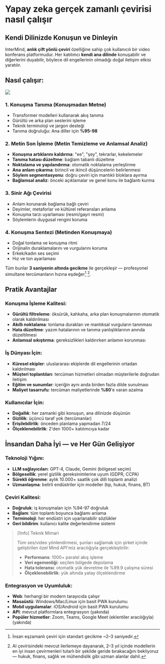 # Yapay zeka gerçek zamanlı çevirisi nasıl çalışır

## Kendi Dilinizde Konuşun ve Dinleyin

InterMind, **anlık çift yönlü çeviri** özelliğine sahip çok kullanıcılı bir video konferans platformudur. Her katılımcı **kendi ana dilinde** konuşabilir ve diğerlerini duyabilir, böylece dil engellerinin olmadığı doğal iletişim etkisi yaratılır.

## Nasıl çalışır:

<!-- :::details Show diagram of AI translation process
::: -->

![](/interpretating.svg)

### 1. **Konuşma Tanıma (Konuşmadan Metne)**

- Transformer modelleri kullanarak akış tanıma
- Gürültü ve arka plan seslerini işleme
- Teknik terminoloji ve jargon desteği
- Tanıma doğruluğu: Ana diller için **%95-98**

### 2. **Metin Son İşleme (Metin Temizleme ve Anlamsal Analiz)**

- **Konuşma artıklarını kaldırma**: "ee", "şey", tekrarlar, kekelemeler
- **Tanıma hatası düzeltme**: bağlam tabanlı düzeltme
- **Noktalama ve yapılandırma**: otomatik noktalama yerleştirme
- **Ana anlam çıkarma**: birincil ve ikincil düşüncelerin belirlenmesi
- **Söylem segmentasyonu**: doğru çeviri için mantıklı bloklara ayırma
- **Bağlamsal analiz**: önceki açıklamalar ve genel konu ile bağlantı kurma

### 3. **Sinir Ağı Çevirisi**

- Anlam korunarak bağlama bağlı çeviri
- Deyimler, metaforlar ve kültürel referansları anlama
- Konuşma tarzı uyarlaması (resmi/gayri resmi)
- Söylemlerin duygusal rengini koruma

### 4. **Konuşma Sentezi (Metinden Konuşmaya)**

- Doğal tonlama ve konuşma ritmi
- Orijinalin duraklamalarını ve vurgularını koruma
- Erkek/kadın ses seçimi
- Hız ve ton ayarlaması

Tüm bunlar **3 saniyenin altında gecikme** ile gerçekleşir — profesyonel simultane tercümanların hızına eşdeğer[^1] [^2].

## Pratik Avantajlar

### Konuşma İşleme Kalitesi:

- **Gürültü filtreleme**: öksürük, kahkaha, arka plan konuşmalarının otomatik olarak kaldırılması
- **Akıllı noktalama**: tonlama durakları ve mantıksal vurguların tanınması
- **Hata düzeltme**: yazım hatalarının ve tanıma yanlışlıklarının anında düzeltilmesi
- **Anlamsal sıkıştırma**: gereksizlikleri kaldırırken anlamın korunması

### İş Dünyası İçin:

- **Küresel ekipler**: uluslararası ekiplerde dil engellerinin ortadan kaldırılması
- **Müşteri toplantıları**: tercüman hizmetleri olmadan müşterilerle doğrudan iletişim
- **Eğitim ve sunumlar**: içeriğin aynı anda birden fazla dilde sunulması
- **Maliyet tasarrufu**: tercüman maliyetlerinde **%80**'e varan azalma

### Kullanıcılar İçin:

- **Doğallık**: her zamanki gibi konuşun, ana dilinizde düşünün
- **Gizlilik**: üçüncü taraf yok (tercümanlar)
- **Erişilebilirlik**: önceden planlama yapmadan 7/24
- **Ölçeklenebilirlik**: 2'den 1000+ katılımcıya kadar

## İnsandan Daha İyi — ve Her Gün Gelişiyor

### Teknoloji Yığını:

- **LLM sağlayıcıları**: GPT-4, Claude, Gemini (bölgesel seçim)
- **Bölgesellik**: yerel gizlilik gereksinimlerine uyum (GDPR, CCPA)
- **Sürekli öğrenme**: aylık 10.000+ saatlik çok dilli toplantı analizi
- **Uzmanlaşma**: belirli endüstriler için modeller (tıp, hukuk, finans, BT)

### Çeviri Kalitesi:

- **Doğruluk**: iş konuşmaları için %94-97 doğruluk
- **Bağlam**: tüm toplantı boyunca bağlamı anlama
- **Terminoloji**: her endüstri için uyarlanabilir sözlükler
- **Geri bildirim**: kullanıcı kalite değerlendirme sistemi

> [!info] Teknik Mimari
>
> Tüm ses/video yönlendirmesi, şunları sağlamak için şirket içinde geliştirilen özel Mind API'miz aracılığıyla gerçekleştirilir:
>
> - **Performans**: 1000+ paralel akış işleme
> - **Veri egemenliği**: seçilen bölgede depolama
> - **Hata toleransı**: otomatik yük devretme ile %99.9 çalışma süresi
> - **Ölçeklenebilirlik**: yük altında yatay ölçeklendirme

### Entegrasyon ve Uyumluluk:

- **Web**: herhangi bir modern tarayıcıda çalışır
- **Masaüstü**: Windows/Mac/Linux için basit PWA kurulumu
- **Mobil uygulamalar**: iOS/Android için basit PWA kurulumu
- **API**: mevcut platformlara entegrasyon (yakında)
- **Popüler hizmetler**: Zoom, Teams, Google Meet (eklentiler aracılığıyla) (yakında)

[^1]: İnsan eşzamanlı çeviri için standart gecikme ~2–3 saniyedir.

[^2]: AI çevirisindeki mevcut ilerlemeye dayanarak, 2–3 yıl içinde modellerin en iyi insan çevirmenleri tutarlı bir şekilde geride bırakacağını bekliyoruz — hukuk, finans, sağlık ve mühendislik gibi uzman alanlar dahil.